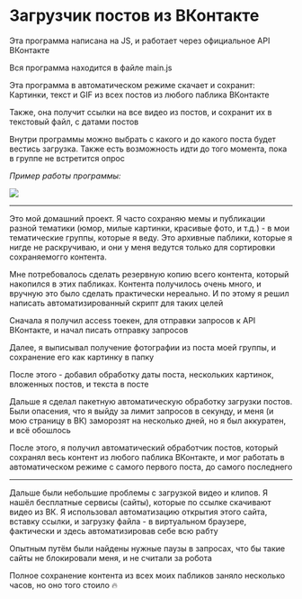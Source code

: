 # Загрузчик постов из ВКонтакте 

Эта программа написана на JS, и работает через официальное API ВКонтакте

Вся программа находится в файле main.js

Эта программа в автоматическом режиме скачает и сохранит: Картинки, текст и GIF из всех постов из любого паблика ВКонтакте

Также, она получит ссылки на все видео из постов, и сохранит их в текстовый файл, с датами постов

Внутри программы можно выбрать с какого и до какого поста будет вестись загрузка. Также есть возможность идти до того момента, пока в группе не встретится опрос

_Пример работы программы:_

![](Видео-пример.gif)

---

Это мой домашний проект. Я часто сохраняю мемы и публикации разной тематики (юмор, милые картинки, красивые фото, и т.д.) - в мои тематические группы, которые я веду. Это архивные паблики, которые я нигде не раскручиваю, и они у меня ведутся только для сортировки сохраняемогго контента.

Мне потребовалось сделать резервную копию всего контента, который накопился в этих пабликах. Контента получилось очень много, и вручную это было сделать практически нереально. И по этому я решил написать автоматизированный скрипт для таких целей

Сначала я получил access тоекен, для отправки запросов к API ВКонтакте, и начал писать отправку запросов

Далее, я выписывал получение фотографии из поста моей группы, и сохранение его как картинку в папку

После этого - добавил обработку даты поста, нескольких картинок, вложенных постов, и текста в посте

Дальше я сделал пакетную автоматическую обработку загрузки постов. Были опасения, что я выйду за лимит запросов в секунду, и меня (и мою страницу в ВК) заморозят на несколько дней, но я был аккуратен, и всё обошлось

После этого, я получил автоматический обработчик постов, который сохранял весь контент из любого паблика ВКонтакте, и мог работать в автоматическом режиме с самого первого поста, до самого последнего

---

Дальше были небольшие проблемы с загрузкой видео и клипов. Я нашёл бесплатные сервисы (сайты), которые по ссылке скачивают видео из ВК. Я использовал автоматизацию открытия этого сайта, вставку ссылки, и загрузку файла - в виртуальном браузере, фактически и здесь автоматизировав себе всю рабту

Опытным путём были найдены нужные паузы в запросах, что бы такие сайты не блокировали меня, и не считали за робота

Полное сохранение контента из всех моих пабликов заняло несколько часов, но оно того стоило 🔥
